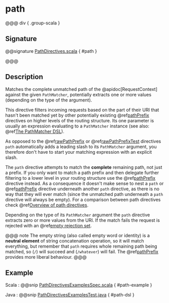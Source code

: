 # path

@@@ div { .group-scala }

## Signature

@@signature [PathDirectives.scala](/http/src/main/scala/org/apache/pekko/http/scaladsl/server/directives/PathDirectives.scala) { #path }

@@@

## Description

Matches the complete unmatched path of the @apidoc[RequestContext] against the given `PathMatcher`, potentially extracts
one or more values (depending on the type of the argument).

This directive filters incoming requests based on the part of their URI that hasn't been matched yet by other
potentially existing @ref[pathPrefix](pathPrefix.md) directives on higher levels of the routing structure.
Its one parameter is usually an expression evaluating to a `PathMatcher` instance (see also: @ref[The PathMatcher DSL](../../path-matchers.md)).

As opposed to the @ref[rawPathPrefix](rawPathPrefix.md) or @ref[rawPathPrefixTest](rawPathPrefixTest.md) directives `path` automatically adds a leading
slash to its `PathMatcher` argument, you therefore don't have to start your matching expression with an explicit slash.

The `path` directive attempts to match the **complete** remaining path, not just a prefix. If you only want to match
a path prefix and then delegate further filtering to a lower level in your routing structure use the @ref[pathPrefix](pathPrefix.md)
directive instead. As a consequence it doesn't make sense to nest a `path` or @ref[pathPrefix](pathPrefix.md) directive
underneath another `path` directive, as there is no way that they will ever match (since the unmatched path underneath
a `path` directive will always be empty). For a comparison between path directives check @ref[Overview of path directives](index.md#overview-path).

Depending on the type of its `PathMatcher` argument the `path` directive extracts zero or more values from the URI.
If the match fails the request is rejected with an @ref[empty rejection set](../../rejections.md#empty-rejections).

@@@ note
The empty string (also called empty word or identity) is a **neutral element** of string concatenation operation,
so it will match everything, but remember that `path` requires whole remaining path being matched, so (`/`) will succeed
and (`/whatever`) will fail. The @ref[pathPrefix](pathPrefix.md) provides more liberal behaviour.
@@@

## Example

Scala
:  @@snip [PathDirectivesExamplesSpec.scala](/docs/src/test/scala/docs/http/scaladsl/server/directives/PathDirectivesExamplesSpec.scala) { #path-example }

Java
:  @@snip [PathDirectivesExamplesTest.java](/docs/src/test/java/docs/http/javadsl/server/directives/PathDirectivesExamplesTest.java) { #path-dsl }

